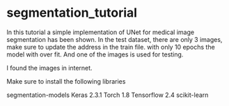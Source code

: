 # segmentation_tutorial

In this tutorial a simple implementation of UNet for medical image segmentation has been shown. 
In the test dataset, there are only 3 images, make sure to update the address in the train file. with only 10 epochs the model with over fit. And one of the images is used for testing.

I found the images in internet. 

Make sure to install the following libraries

segmentation-models 
Keras 2.3.1
Torch 1.8
Tensorflow 2.4
scikit-learn
 
